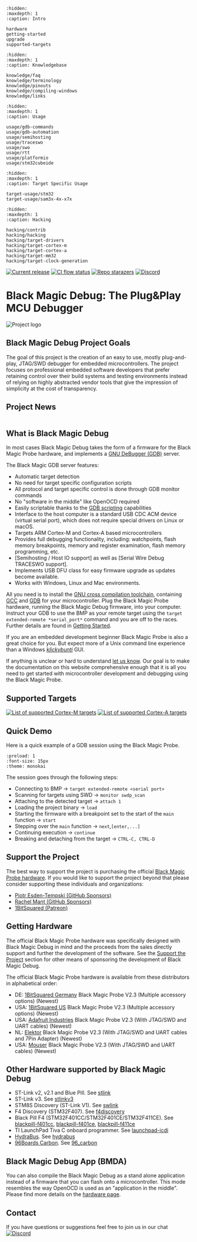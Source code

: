 <!-- Black Magic Debug documentation master file, created by
   sphinx-quickstart on Fri Jul  1 21:16:13 2022.
   You can adapt this file completely to your liking, but it should at least
   contain the root `toctree` directive.
-->

```{toctree}
:hidden:
:maxdepth: 1
:caption: Intro

hardware
getting-started
upgrade
supported-targets
```

```{toctree}
:hidden:
:maxdepth: 1
:caption: Knowledgebase

knowledge/faq
knowledge/terminology
knowledge/pinouts
knowledge/compiling-windows
knowledge/links
```

```{toctree}
:hidden:
:maxdepth: 1
:caption: Usage

usage/gdb-commands
usage/gdb-automation
usage/semihosting
usage/traceswo
usage/swo
usage/rtt
usage/platformio
usage/stm32cubeide
```

```{toctree}
:hidden:
:maxdepth: 1
:caption: Target Specific Usage

target-usage/stm32
target-usage/sam3x-4x-x7x
```

```{toctree}
:hidden:
:maxdepth: 1
:caption: Hacking

hacking/contrib
hacking/hacking
hacking/target-drivers
hacking/target-cortex-m
hacking/target-cortex-a
hacking/target-mm32
hacking/target-clock-generation
```

[![Current release](https://img.shields.io/github/v/release/blackmagic-debug/blackmagic.svg?logo=github)](https://github.com/blackmagic-debug/blackmagic/releases)
[![CI flow status](https://github.com/blackmagic-debug/blackmagic/actions/workflows/build-and-upload.yml/badge.svg)](https://github.com/blackmagic-debug/blackmagic/actions/workflows/build-and-upload.yml)
[![Repo starazers](https://img.shields.io/github/stars/blackmagic-debug/blackmagic?logo=GitHub)](https://github.com/blackmagic-debug/blackmagic/stargazers)
[![Discord](https://img.shields.io/discord/613131135903596547?logo=discord)](https://discord.gg/P7FYThy)

# Black Magic Debug: The Plug&Play MCU Debugger

![Project logo](_assets/bmp_v2_3b_iso.jpg)

## Black Magic Debug Project Goals

The goal of this project is the creation of an easy to use, mostly plug-and-play, JTAG/SWD debugger for embedded microcontrollers. The project focuses on professional embedded software developers that prefer retaining control over their build systems and testing environments instead of relying on highly abstracted vendor tools that give the impression of simplicity at the cost of transparency.

## Project News

```{postlist} 10

```

## What is Black Magic Debug

In most cases Black Magic Debug takes the form of a firmware for the Black Magic Probe hardware, and implements a [GNU DeBugger (GDB)](https://www.sourceware.org/gdb/) server.

The Black Magic GDB server features:

* Automatic target detection
* No need for target specific configuration scripts
* All protocol and target specific control is done through GDB monitor commands
* No "software in the middle" like OpenOCD required
* Easily scriptable thanks to the [GDB scripting](https://sourceware.org/gdb/onlinedocs/gdb/Command-Files.html) capabilities
* Interface to the host computer is a standard USB CDC ACM device (virtual serial port), which does not require special drivers on Linux or macOS.
* Targets ARM Cortex-M and Cortex-A based microcontrollers
* Provides full debugging functionality, including: watchpoints, flash memory breakpoints, memory and register examination, flash memory programming, etc.
* [Semihosting / Host IO support] as well as [Serial Wire Debug TRACESWO support].
* Implements USB DFU class for easy firmware upgrade as updates become available.
* Works with Windows, Linux and Mac environments.

All you need is to install the [GNU cross compilation toolchain](https://en.wikipedia.org/wiki/Cross_compiler), containing [GCC](https://gcc.gnu.org/) and [GDB](https://www.sourceware.org/gdb/) for your microcontroller. Plug the Black Magic Probe hardware, running the Black Magic Debug firmware, into your computer. Instruct your GDB to use the BMP as your remote target using the `target extended-remote *serial_port*` command and you are off to the races. Further details are found in [Getting Started](getting-started.md).

If you are an embedded development beginner Black Magic Probe is also a great choice for you. But expect more of a Unix command line experience than a Windows [*klickybunti*](https://www.urbandictionary.com/define.php?term=klickibunti) GUI.

If anything is unclear or hard to understand [let us know](index.md#contact). Our goal is to make the documentation on this website comprehensive enough that it is all you need to get started with microcontroller development and debugging using the Black Magic Probe.

## Supported Targets

[![List of supported Cortex-M targets](_assets/bmpm_ARM_Cortex-M_targets-2021-12.png)](_assets/bmpm_ARM_Cortex-M_targets-2021-12.png)
[![List of supported Cortex-A targets](_assets/bmpm_ARM_Cortex-A_alpha_targets.png)](_assets/bmpm_ARM_Cortex-A_alpha_targets.png)

## Quick Demo

Here is a quick example of a GDB session using the Black Magic Probe.

```{asciinema} _assets/bmp_demo.cast
:preload: 1
:font-size: 15px
:theme: monokai
```

The session goes through the following steps:

* Connecting to BMP -> `target extended-remote <serial port>`
* Scanning for targets using SWD -> `monitor swdp_scan`
* Attaching to the detected target -> `attach 1`
* Loading the project binary -> `load`
* Starting the firmware with a breakpoint set to the start of the `main` function -> `start`
* Stepping over the `main` function -> `next`,`[enter,...]`
* Continuing execution -> `continue`
* Breaking and detaching from the target -> `CTRL-C, CTRL-D`

## Support the Project

The best way to support the project is purchasing the official [Black Magic Probe hardware](#getting-hardware). If you would like to support the project beyond that please consider supporting these individuals and organizations:

* [Piotr Esden-Tempski (GitHub Sponsors)](https://github.com/sponsors/esden)
* [Rachel Mant (GitHub Sponsors)](https://github.com/sponsors/dragonmux)
* [1BitSquared (Patreon)](https://www.patreon.com/1bitsquared)

## Getting Hardware

The official Black Magic Probe hardware was specifically designed with Black Magic Debug in mind and the proceeds from the sales directly support and further the development of the software. See the [Support the Project](#support-the-project) section for other means of sponsoring the development of Black Magic Debug.

The official Black Magic Probe hardware is available from these distributors in alphabetical order:

* DE: [1BitSquared Germany](http://1bitsquared.de/products/black-magic-probe) Black Magic Probe V2.3 (Multiple accessory options) (Newest)
* USA: [1BitSquared US](http://1bitsquared.com/collections/frontpage/products/black-magic-probe) Black Magic Probe V2.3 (Multiple accessory options) (Newest)
* USA: [Adafruit Industries](https://www.adafruit.com/product/3839) Black Magic Probe V2.3 (With JTAG/SWD and UART cables) (Newest)
* NL: [Elektor](https://www.elektor.com/black-magic-probe-v2-3-jtag-swd-arm-microcontroller-debugger) Black Magic Probe V2.3 (With JTAG/SWD and UART cables and 7Pin Adapter) (Newest)
* USA: [Mouser](https://www.mouser.com/ProductDetail/1BitSquared/BLACKMAGIC-PROBE-V2_3?qs=By6Nw2ByBD3Wgea%252Buf9FNw%3D%3D) Black Magic Probe V2.3 (With JTAG/SWD and UART cables) (Newest)

## Other Hardware supported by Black Magic Debug

* ST-Link v2, v2.1 and Blue Pill. See [stlink](https://github.com/blackmagic-debug/blackmagic/tree/master/src/platforms/stlink)
* ST-Link v3. See [stlinkv3](https://github.com/blackmagic-debug/blackmagic/tree/main/src/platforms/stlinkv3)
* STM8S Discovery (ST-Link V1). See [swlink](https://github.com/blackmagic-debug/blackmagic/tree/main/src/platforms/swlink)
* F4 Discovery (STM32F407). See [f4discovery](https://github.com/blackmagic-debug/blackmagic/tree/main/src/platforms/f4discovery)
* Black Pill F4 (STM32F401CC/STM32F401CE/STM32F411CE). See [blackpill-f401cc](https://github.com/blackmagic-debug/blackmagic/tree/main/src/platforms/blackpill-f401cc), [blackpill-f401ce](https://github.com/blackmagic-debug/blackmagic/tree/main/src/platforms/blackpill-f401ce), [blackpill-f411ce](https://github.com/blackmagic-debug/blackmagic/tree/main/src/platforms/blackpill-f411ce)
* TI LaunchPad Tiva C onboard programmer. See [launchpad-icdi](https://github.com/blackmagic-debug/blackmagic/tree/main/src/platforms/launchpad-icdi)
* [HydraBus](https://hydrabus.com/). See [hydrabus](https://github.com/blackmagic-debug/blackmagic/tree/main/src/platforms/hydrabus)
* [96Boards Carbon](https://www.96boards.org/product/carbon/). See [96_carbon](https://github.com/blackmagic-debug/blackmagic/tree/main/src/platforms/96b_carbon)

## Black Magic Debug App (BMDA)

You can also compile the Black Magic Debug as a stand alone application instead of a firmware that you can flash onto a microcontroller. This mode resembles the way OpenOCD is used as an "application in the middle". Please find more details on the [hardware page](hardware.md#black-magic-debug-app).

## Contact

If you have questions or suggestions feel free to join us in our chat
[![Discord](https://img.shields.io/discord/613131135903596547?logo=discord)](https://discord.gg/P7FYThy)
